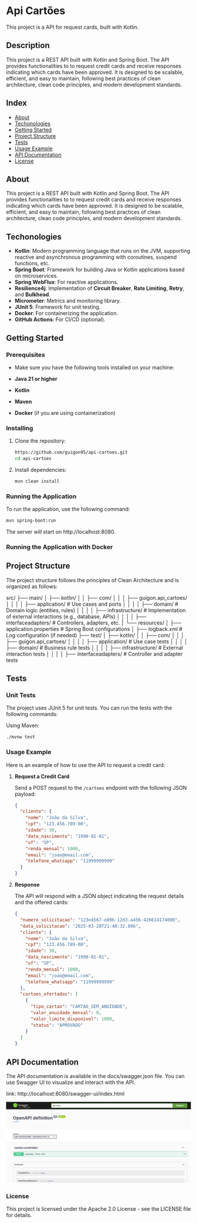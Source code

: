 
# Api Cartões

This project is a API for request cards, built with Kotlin.

## Description

This project is a REST API built with Kotlin and Spring Boot. The API provides functionalities to to request credit cards and receive responses indicating which cards have been approved. It is designed to be scalable, efficient, and easy to maintain, following best practices of clean architecture, clean code principles, and modern development standards.

## Index

- [About](#about)
- [Techonologies](#techonologies)
- [Getting Started](#getting-started)
- [Project Structure](#project-structure)
- [Tests](#tests)
- [Usage Example](#usage-example)
- [API Documentation](#api-documentation)
- [License](#license)

## About

This project is a REST API built with Kotlin and Spring Boot. The API provides functionalities to to request credit cards and receive responses indicating which cards have been approved. It is designed to be scalable, efficient, and easy to maintain, following best practices of clean architecture, clean code principles, and modern development standards.

## Techonologies

- **Kotlin**: Modern programming language that runs on the JVM, supporting reactive and asynchronous programming with coroutines, suspend functions, etc.
- **Spring Boot**: Framework for building Java or Kotlin applications based on microservices.
- **Spring WebFlux**: For reactive applications.
- **Resilience4j**: Implementation of **Circuit Breaker**, **Rate Limiting**, **Retry**, and **Bulkhead**.
- **Micrometer**: Metrics and monitoring library.
- **JUnit 5**: Framework for unit testing.
- **Docker**: For containerizing the application.
- **GitHub Actions**: For CI/CD (optional).

## Getting Started

### Prerequisites

- Make sure you have the following tools installed on your machine:

- **Java 21 or higher**
- **Kotlin**
- **Maven** 
- **Docker** (if you are using containerization)

### Installing

1. Clone the repository:
    ```sh
    https://github.com/guigon95/api-cartoes.git
    cd api-cartoes
    ```

2. Install dependencies:
    ```sh
    mvn clean install
    ```

### Running the Application

To run the application, use the following command:
```sh
mvn spring-boot:run
```


The server will start on http://localhost:8080.

### Running the Application with Docker

## Project Structure

The project structure follows the principles of Clean Architecture and is organized as follows:

src/
├── main/
│   ├── kotlin/
│   │   ├── com/
│   │   │   ├── guigon.api_cartoes/
│   │   │   │   ├── application/        # Use cases and ports
│   │   │   │   ├── domain/             # Domain logic (entities, rules)
│   │   │   │   ├── infrastructure/     # Implementation of external interactions (e.g., database, APIs)
│   │   │   │   ├── interfaceadapters/  # Controllers, adapters, etc.
│   └── resources/
│       ├── application.properties      # Spring Boot configurations
│       ├── logback.xml                 # Log configuration (if needed)
├── test/
│   ├── kotlin/
│   │   ├── com/
│   │   │   ├── guigon.api_cartoes/
│   │   │   │   ├── application/        # Use case tests
│   │   │   │   ├── domain/             # Business rule tests
│   │   │   │   ├── infrastructure/     # External interaction tests
│   │   │   │   ├── interfaceadapters/  # Controller and adapter tests


## Tests

### Unit Tests
The project uses JUnit 5 for unit tests. You can run the tests with the following commands:

Using Maven:
```sh
./mvnw test
```

### Usage Example

Here is an example of how to use the API to request a credit card:

1. **Request a Credit Card**

   Send a POST request to the `/cartoes` endpoint with the following JSON payload:

   ```json
   {
     "cliente": {
       "nome": "João da Silva",
       "cpf": "123.456.789-00",
       "idade": 30,
       "data_nascimento": "1990-01-01",
       "uf": "SP",
       "renda_mensal": 1000,
       "email": "joao@email.com",
       "telefone_whatsapp": "11999999999"
     }
   }
   ```

2. **Response**

   The API will respond with a JSON object indicating the request details and the offered cards:

   ```json
   {
     "numero_solicitacao": "123e4567-e89b-12d3-a456-426614174000",
     "data_solicitacao": "2025-03-28T21:48:32.896",
     "cliente": {
       "nome": "João da Silva",
       "cpf": "123.456.789-00",
       "idade": 30,
       "data_nascimento": "1990-01-01",
       "uf": "SP",
       "renda_mensal": 1000,
       "email": "joao@email.com",
       "telefone_whatsapp": "11999999999"
     },
     "cartoes_ofertados": [
       {
         "tipo_cartao": "CARTAO_SEM_ANUIDADE",
         "valor_anuidade_mensal": 0,
         "valor_limite_disponivel": 1000,
         "status": "APROVADO"
       }
     ]
   }
   ```

## API Documentation
The API documentation is available in the docs/swagger.json file. You can use Swagger UI to visualize and interact with the API.


link: http://localhost:8080/swagger-ui/index.html

![swagger.png](imagens/openapi.png)


### License
This project is licensed under the Apache 2.0 License - see the LICENSE file for details.